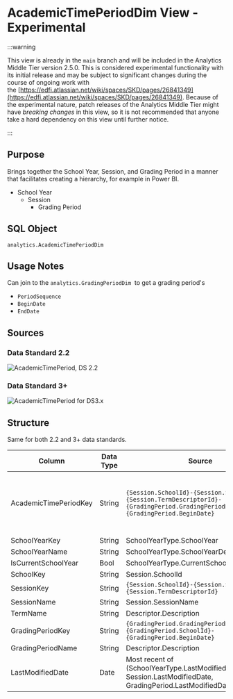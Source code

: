 # AcademicTimePeriodDim View - Experimental

:::warning

This view is already in the `main` branch and will be included in the Analytics
Middle Tier version 2.5.0. This is considered experimental functionality with
its initial release and may be subject to significant changes during the course
of ongoing work with
the [https://edfi.atlassian.net/wiki/spaces/SKD/pages/26841349](https://edfi.atlassian.net/wiki/spaces/SKD/pages/26841349).
Because of the experimental nature, patch releases of the Analytics Middle Tier
might have _breaking changes_ in this view, so it is not recommended that anyone
take a hard dependency on this view until further notice.

:::

## Purpose

Brings together the School Year, Session, and Grading Period in a manner that
facilitates creating a hierarchy, for example in Power BI.

* School Year
  * Session
    * Grading Period

## SQL Object

`analytics.AcademicTimePeriodDim`

## Usage Notes

Can join to the `analytics.GradingPeriodDim`  to get a grading period's

* `PeriodSequence`
* `BeginDate`
* `EndDate`

## Sources

### Data Standard 2.2

![AcademicTimePeriod, DS 2.2](https://edfidocs.blob.core.windows.net/$web/img/reference/analytics-middle-tier/AcademicTimePeriod,%20DS%202.2.png)

### Data Standard 3+

![AcademicTimePeriod for DS3.x](https://edfidocs.blob.core.windows.net/$web/img/reference/analytics-middle-tier/AcademicTimePeriod%20for%20DS3.x.png)

## Structure

Same for both 2.2 and 3+ data standards.

| Column | Data Type | Source | Description |
| --- | --- | --- | --- |
| AcademicTimePeriodKey | String | `{Session.SchoolId}-{Session.SchoolYear}-{Session.TermDescriptorId}-{GradingPeriod.GradingPeriodDescriptorId}-{GradingPeriod.BeginDate}` | Surrogate key so that modeling tools will have a unique primary key |
| SchoolYearKey | String | SchoolYearType.SchoolYear |     |
| SchoolYearName | String | SchoolYearType.SchoolYearDescription |     |
| IsCurrentSchoolYear | Bool | SchoolYearType.CurrentSchoolYear |     |
| SchoolKey | String | Session.SchoolId |     |
| SessionKey | String | `{Session.SchoolId}-{Session.SchoolYear}-{Session.TermDescriptorId}` |     |
| SessionName | String | Session.SessionName |     |
| TermName | String | Descriptor.Description |     |
| GradingPeriodKey | String | `{GradingPeriod.GradingPeriodDescriptorId}-{GradingPeriod.SchoolId}-{GradingPeriod.BeginDate}` |     |
| GradingPeriodName | String | Descriptor.Description |     |
| LastModifiedDate | Date | Most recent of (SchoolYearType.LastModifiedDate, Session.LastModifiedDate, GradingPeriod.LastModifiedDate,) |     |
